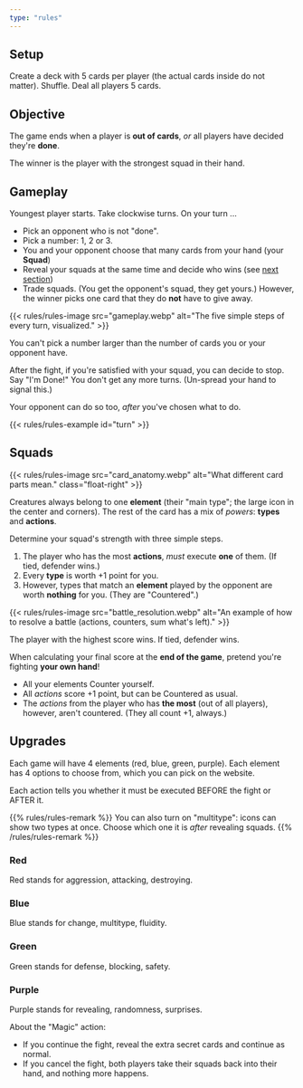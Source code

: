 ```yaml
---
type: "rules"
---
```


## Setup

Create a deck with 5 cards per player (the actual cards inside do not matter). Shuffle. Deal all players 5 cards.

## Objective

The game ends when a player is **out of cards**, _or_ all players have decided they're **done**.

The winner is the player with the strongest squad in their hand.

## Gameplay

Youngest player starts. Take clockwise turns. On your turn ...

* Pick an opponent who is not "done".
* Pick a number: 1, 2 or 3.
* You and your opponent choose that many cards from your hand (your **Squad**)
* Reveal your squads at the same time and decide who wins (see [next section](#squads))
* Trade squads. (You get the opponent's squad, they get yours.) However, the winner picks one card that they do **not** have to give away.

{{< rules/rules-image src="gameplay.webp" alt="The five simple steps of every turn, visualized." >}}

You can't pick a number larger than the number of cards you or your opponent have. 

After the fight, if you're satisfied with your squad, you can decide to stop. Say "I'm Done!" You don't get any more turns. (Un-spread your hand to signal this.)

Your opponent can do so too, _after_ you've chosen what to do.

{{< rules/rules-example id="turn" >}}

## Squads

{{< rules/rules-image src="card_anatomy.webp" alt="What different card parts mean." class="float-right" >}}

Creatures always belong to one **element** (their "main type"; the large icon in the center and corners). The rest of the card has a mix of _powers_: **types** and **actions**.

Determine your squad's strength with three simple steps.

1. The player who has the most **actions**, _must_ execute **one** of them. (If tied, defender wins.)
2. Every **type** is worth +1 point for you.
3. However, types that match an **element** played by the opponent are worth **nothing** for you. (They are "Countered".)

{{< rules/rules-image src="battle_resolution.webp" alt="An example of how to resolve a battle (actions, counters, sum what's left)." >}}

The player with the highest score wins. If tied, defender wins.

When calculating your final score at the **end of the game**, pretend you're fighting **your own hand**! 

* All your elements Counter yourself.
* All _actions_ score +1 point, but can be Countered as usual.
* The _actions_ from the player who has **the most** (out of all players), however, aren't countered. (They all count +1, always.)

## Upgrades

Each game will have 4 elements (red, blue, green, purple). Each element has 4 options to choose from, which you can pick on the website.

Each action tells you whether it must be executed BEFORE the fight or AFTER it.

{{% rules/rules-remark %}}
You can also turn on "multitype": icons can show two types at once. Choose which one it is _after_ revealing squads.
{{% /rules/rules-remark %}}

### Red

Red stands for aggression, attacking, destroying.

<div data-rulebook-table="red"></div>

### Blue

Blue stands for change, multitype, fluidity.

<div data-rulebook-table="blue"></div>

### Green

Green stands for defense, blocking, safety.

<div data-rulebook-table="green"></div>

### Purple

Purple stands for revealing, randomness, surprises.

<div data-rulebook-table="purple"></div>

About the "Magic" action:

* If you continue the fight, reveal the extra secret cards and continue as normal.
* If you cancel the fight, both players take their squads back into their hand, and nothing more happens.